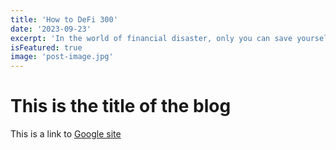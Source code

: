 ```yaml
---
title: 'How to DeFi 300'
date: '2023-09-23'
excerpt: 'In the world of financial disaster, only you can save yourself. Start learning DeFi Today.'
isFeatured: true
image: 'post-image.jpg'
---
```


# This is the title of the blog

This is a link to [Google site](https://google.com)

